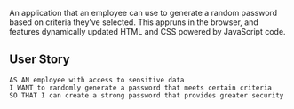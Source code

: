 
An application that an employee can use to generate a random password based on criteria they’ve selected. This appruns in the browser, and features dynamically updated HTML and CSS powered by JavaScript code.

## User Story

```
AS AN employee with access to sensitive data
I WANT to randomly generate a password that meets certain criteria
SO THAT I can create a strong password that provides greater security
```
